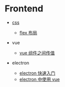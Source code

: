 # Frontend <!-- {docsify-ignore-all} -->

- [css](/Frontend/css/README.md)

  - [flex 布局](/Frontend/css/flex.md)

- vue

  - [vue 组件之间传值](/Frontend/vue/组件之间传值.md)

- electron

  - [electron 快速入门](/Frontend/desktop/electron/快速入门.md)
  - [electron 中使用 vue](/Frontend/desktop/electron/electron-vue.md)
